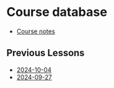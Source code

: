 # Course database

- [Course notes](https://ati-ozgur.github.io/course-database/)

## Previous Lessons

- [2024-10-04](2024/2024-10-04.md)
- [2024-09-27](2024/2024-09-27.md)
